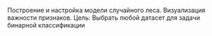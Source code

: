 Построение и настройка модели случайного леса. Визуализация важности признаков.
Цель: Выбрать любой датасет для задачи бинарной классификации
